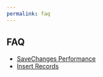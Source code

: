 ```yaml
---
permalink: faq
---
```


## FAQ

- [SaveChanges Performance](/save-chages-performance)
- [Insert Records](/insert-records)
